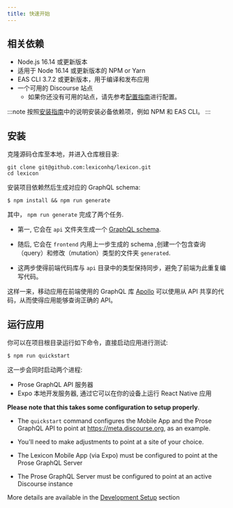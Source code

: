 ```yaml
---
title: 快速开始
---
```


## 相关依赖

- Node.js 16.14 或更新版本
- 适用于 Node 16.14 或更新版本的 NPM or Yarn
- EAS CLI 3.7.2 或更新版本，用于编译和发布应用
- 一个可用的 Discourse 站点
  - 如果你还没有可用的站点，请先参考[配置指南](setup#discourse-host)进行配置。

:::note
按照[安装指南](tutorial/setup)中的说明安装必备依赖项，例如 NPM 和 EAS CLI。
:::

## 安装

克隆源码仓库至本地，并进入仓库根目录:

```
git clone git@github.com:lexiconhq/lexicon.git
cd lexicon
```

安装项目依赖然后生成对应的 GraphQL schema:

```
$ npm install && npm run generate
```

其中， `npm run generate` 完成了两个任务.

- 第一, 它会在 `api` 文件夹生成一个 [GraphQL schema](https://nexusjs.org/docs/guides/schema).

- 随后, 它会在 `frontend` 内用上一步生成的 schema ,创建一个包含查询（query）和修改（mutation）类型的文件夹 `generated`.

- 这两步使得前端代码库与 `api` 目录中的类型保持同步，避免了前端为此重复编写代码。

这样一来，移动应用在前端使用的 GraphQL 库 [Apollo](https://github.com/apollographql/apollo-tooling) 可以使用从 API 共享的代码，从而使得应用能够查询正确的 API。

## 运行应用

你可以在项目根目录运行如下命令，直接启动应用进行测试:

```
$ npm run quickstart
```

这一步会同时启动两个进程:

- Prose GraphQL API 服务器
- Expo 本地开发服务器, 通过它可以在你的设备上运行 React Native 应用

**Please note that this takes some configuration to setup properly**.

- The `quickstart` command configures the Mobile App and the Prose GraphQL API to point at https://meta.discourse.org, as an example.

- You'll need to make adjustments to point at a site of your choice.

- The Lexicon Mobile App (via Expo) must be configured to point at the Prose GraphQL Server

- The Prose GraphQL Server must be configured to point at an active Discourse instance

More details are available in the [Development Setup](setup) section
